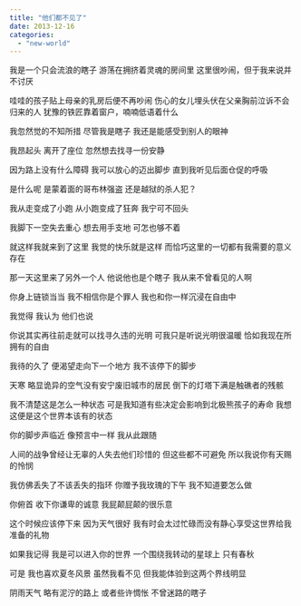 ```yaml
---
title: "他们都不见了"
date: 2013-12-16
categories: 
  - "new-world"
---
```


我是一个只会流浪的瞎子 游荡在拥挤着灵魂的房间里 这里很吵闹，但于我来说并不讨厌

哇哇的孩子贴上母亲的乳房后便不再吵闹 伤心的女儿埋头伏在父亲胸前泣诉不会归来的人 犹豫的铁匠靠着窗户，喃喃低语着什么

我忽然觉的不知所措 尽管我是瞎子 我还是能感受到别人的眼神

我昂起头 离开了座位 忽然想去找寻一份安静

因为路上没有什么障碍 我可以放心的迈出脚步 直到我听见后面仓促的呼吸

是什么呢 是蒙着面的哥布林强盗 还是越狱的杀人犯？

我从走变成了小跑 从小跑变成了狂奔 我宁可不回头

我脚下一空失去重心 想去用手支地 可怎也够不着

就这样我就来到了这里 我觉的快乐就是这样 而恰巧这里的一切都有我需要的意义存在

那一天这里来了另外一个人 他说他也是个瞎子 我从来不曾看见的人啊

你身上链锁当当 我不相信你是个罪人 我也和你一样沉浸在自由中

我觉得 我认为 他们也说

你说其实再往前走就可以找寻久违的光明 可我只是听说光明很温暖 恰如我现在所拥有的自由

我待的久了 便渴望走向下一个地方 我不该停下的脚步

天寒 略显诡异的空气没有安宁废旧城市的居民 倒下的灯塔下满是触礁者的残骸

我不清楚这是怎么一种状态 可是我知道有些决定会影响到北极熊孩子的寿命 我想这便是这个世界本该有的状态

你的脚步声临近 像预言中一样 我从此跟随

人间的战争曾经让无辜的人失去他们珍惜的 但这些都不可避免 所以我说你有天赐的怜悯

我仿佛丢失了不该丢失的指环 你赠予我玫瑰的下午 我不知道要怎么做

你俯首 收下你谦卑的诚意 我屁颠屁颠的很乐意

这个时候应该停下来 因为天气很好 我有时会太过忙碌而没有静心享受这世界给我准备的礼物

如果我记得 我是可以进入你的世界 一个围绕我转动的星球上 只有春秋

可是 我也喜欢夏冬风景 虽然我看不见 但我能体验到这两个界线明显

阴雨天气 略有泥泞的路上 或者些许惆怅 不曾迷路的瞎子
